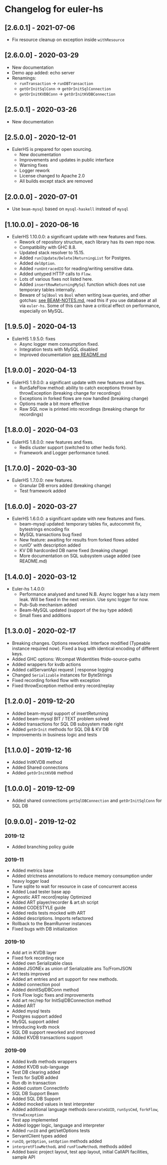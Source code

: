 # Changelog for euler-hs

## [2.6.0.1] - 2021-07-06

* Fix resource cleanup on exception inside `withResource`

## [2.6.0.0] - 2020-03-29
  - New documentation
  - Demo app added: echo server
  - Renamings:
    * `runTransaction` -> `runDBTransaction`
    * `getOrInitSqlConn` -> `getOrInitSqlConnection`
    * `getOrInitKVDBConn` -> `getOrInitKVDBConnection`

## [2.5.0.1] - 2020-03-26
  - New documentation

## [2.5.0.0] - 2020-12-01
* EulerHS is prepared for open sourcing.
  - New documentation
  - Improvements and updates in public interface
  - Warning fixes
  - Logger rework
  - License changed to Apache 2.0
  - All builds except stack are removed

## [2.0.0.0] - 2020-07-01

* Use `beam-mysql` based on `mysql-haskell` instead of `mysql`

## [1.10.0.0] - 2020-06-16
* EulerHS 1.10.0.0: a significant update with new features and fixes.
  - Rework of repository structure, each library has its own repo now.
  - Compatibility with GHC 8.8.
  - Updated stack resolver to 15.15.
  - Added `run[Update/Delete]ReturningList` for Postgres.
  - Added `delOption`.
  - Added `runUntracedIO` for reading/writing sensitive data.
  - Added untyped HTTP calls to `Flow`.
  - Lots of various fixes not listed here.
  - Added `insertRowReturningMySql` function which does not use temporary tables internally.
  - Beware of `SqlBool` vs `Bool` when writing `beam` queries, and other gotchas: [see BEAM-NOTES.md](BEAM-NOTES.md),
    read this if you use database at all via `euler-hs`.
    Some of this can have a critical effect on performance, especially on MySQL.

## [1.9.5.0] - 2020-04-13
* EulerHS 1.9.5.0: fixes
  - Async logger mem consumption fixed.
  - Integration tests with MySQL disabled
  - Improved documentation [see README.md](README.md)

## [1.9.0.0] - 2020-04-13
* EulerHS 1.9.0.0: a significant update with new features and fixes.
  - RunSafeFlow method: ability to catch exceptions thrown by throwException
    (breaking change for recordings)
  - Exceptions in forked flows are now handled (breaking change)
  - Options made a bit more effective
  - Raw SQL now is printed into recordings (breaking change for recordings)

## [1.8.0.0] - 2020-04-03
* EulerHS 1.8.0.0: new features and fixes.
  - Redis cluster support (switched to other hedis fork).
  - Framework and Logger performance tuned.

## [1.7.0.0] - 2020-03-30
* EulerHS 1.7.0.0: new features.
  - Granular DB errors added (breaking change)
  - Test framework added

## [1.6.0.0] - 2020-03-27
* EulerHS 1.6.0.0: a significant update with new features and fixes.
  - beam-mysql updated: temporary tables fix, autocommit fix, bytestrings encoding fix
  - MySQL transactions bug fixed
  - New feature: awaiting for results from forked flows added
  - runIO' with description added
  - KV DB hardcorded DB name fixed (breaking change)
  - More documentation on SQL subsystem usage added (see README.md)

## [1.4.0.0] - 2020-03-12
* Euler-hs 1.4.0.0:
  - Performance analysed and tuned
    N.B. Async logger has a lazy mem leak. Will be fixed in the next version.
    Use sync logger for now.
  - Pub-Sub mechanism added
  - Beam-MySQL updated (support of the `Day` type added)
  - Small fixes and additions

## [1.3.0.0] - 2020-02-17
- Breaking changes. Options reworked.
  Interface modified (Typeable instance required now).
  Fixed a bug with identical encoding of different keys.
- Added GHC options: Wcompat Widentities fhide-source-paths
- Added wrappers for kvdb actions
- Added callServantApi request | response logging
- Changed `Serializable` instances for ByteStrings
- Fixed recording forked flow with exception
- Fixed throwException method entry record/replay

## [1.2.0.0] - 2019-12-20

- Added beam-mysql support of insertReturning
- Added beam-mysql BIT / TEXT problem solved
- Added transactions for SQL DB subsystem made right
- Added `getOrInit` methods for SQL DB & KV DB
- Improvements in business logic and tests

## [1.1.0.0] - 2019-12-16

- Added InitKVDB method
- Added Shared connections
- Added `getOrInitKVDB` method

## [1.0.0.0] - 2019-12-09

- Added shared connections `getSqlDBConnection` and  `getOrInitSqlConn` for SQL DB

## [0.9.0.0] - 2019-12-02

### 2019-12

- Added branching policy guide

### 2019-11

- Added metrics base
- Added strictness annotations to reduce memory consumption under heavy logger load
- Tune sqlite to wait for resource in case of concurrent access
- Added Load tester base app
- Agnostic ART record|replay Optimized
- Added ART player/recorder & art.sh script
- Added CODESTYLE guide
- Added redis tests mocked with ART
- Added descriptions. Imports refactored
- Rollback to the BeamRunner instances
- Fixed bugs with DB initialization

### 2019-10

- Add art in KVDB layer
- Fixed fork recording race
- Added own Serializable class
- Added JSONEx as union of Serializable ans To/FromJSON
- Art tests improved
- Added art entries and art support for new methods.
- Added connection pool
- Added deinitSqlDBConn method
- Fork Flow logic fixes and improvements
- Add art rec/rep for InitSqlDBConnection method
- Added ART
- Added mysql tests
- Postgres support added
- MySQL support added
- Introducing kvdb mock
- SQL DB support reworked and improved
- Added KVDB transactions support

### 2019-09

- Added kvdb methods wrappers
- Added KVDB sub-language
- Test DB clearing added
- Tests for SqlDB added
- Run db in transaction
- Added custom ConnectInfo
- SQL DB Support Beam
- Added SQL DB Support
- Added mocked values in test interpreter
- Added additional language methods `GenerateGUID`, `runSysCmd`, `forkFlow`, `throwException`
- Test app implemented
- Added logger logic, language and interpreter
- Added `runIO` and get/setOptions tests
- ServantClient types added
- `runIO`, `getOption`, `setOption` methods added
- `interpretFlowMethodL` and `runFlowMethodL` methods added
- Added basic project layout, test app layout, initial CallAPI facilities, sample API
